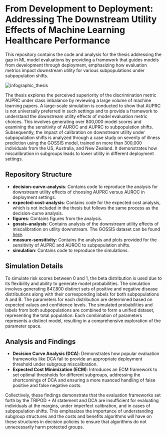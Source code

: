 # From Development to Deployment: Addressing The Downstream Utility Effects of Machine Learning Healthcare Performance

This repository contains the code and analysis for the thesis addressing the gap in ML model evaluations by providing a framework that guides models from development through deployment, emphasizing how evaluation metrics impact downstream utility for various subpopulations under subpopulation shifts.

![infographic_thesis](https://github.com/Lassehhansen/binary-eval-utility/assets/54820693/ee0332c5-58f2-4302-9f56-d51e80fd9597)

The thesis explores the perceived superiority of the discrimination metric AUPRC under class imbalance by reviewing a large volume of machine learning papers. A large-scale simulation is conducted to show that AUPRC is not universally preferred in such settings and to provide a framework to understand the downstream utility effects of model evaluation metric choices. This involves generating over 800,000 model scores and examining the sensitivity of AUROC and AUPRC to subpopulation shifts. Subsequently, the impact of calibration on downstream utility under subpopulation shifts is analyzed through a case study on severity of illness prediction using the GOSSIS model, trained on more than 300,000 individuals from the US, Australia, and New Zealand. It demonstrates how miscalibration in subgroups leads to lower utility in different deployment settings.

## Repository Structure

- **decision-curve-analysis**: Contains code to reproduce the analysis for downstream utility effects of choosing AUPRC versus AUROC in deployment settings.
- **expected-cost-analysis**: Contains code for the expected cost analysis, which is not included in the thesis but follows the same process as the decision-curve analysis.
- **figures**: Contains figures from the analysis.
- **gossis-analysis**: Contains analysis of the downstream utility effects of miscalibration on utility downstream. The GOSSIS dataset can be found [here](https://physionet.org/content/gossis-1-eicu/1.0.0/).
- **measure-sensitivity**: Contains the analysis and plots provided for the sensitivity of AUPRC and AUROC to subpopulation shifts.
- **simulation**: Contains code to reproduce the simulations.

## Simulation Details

To simulate risk scores between 0 and 1, the beta distribution is used due to its flexibility and ability to generate model probabilities. The simulation involves generating 847,800 distinct sets of positive and negative disease distributions along with their corresponding labels for both subpopulations A and B. The parameters for each distribution are determined based on expected values and confidence levels. The simulated probabilities and labels from both subpopulations are combined to form a unified dataset, representing the total population. Each combination of parameters represents a distinct model, resulting in a comprehensive exploration of the parameter space.

## Analysis and Findings

- **Decision Curve Analysis (DCA)**: Demonstrates how popular evaluation frameworks like DCA fail to provide an appropriate deployment threshold under subgroup miscalibration.
- **Expected Cost Minimization (ECM)**: Introduces an ECM framework to set optimal thresholds for different subgroups, addressing the shortcomings of DCA and ensuring a more nuanced handling of false positive and false negative costs.

Collectively, these findings demonstrate that the evaluation frameworks set forth by the TRIPOD + AI statement and DCA are insufficient for evaluating individuals at the margins, under imperfect calibration, and in cases of subpopulation shifts. This emphasizes the importance of understanding subgroup structures and the costs and benefits algorithms will have on these structures in decision policies to ensure that algorithms do not unnecessarily harm protected groups.
